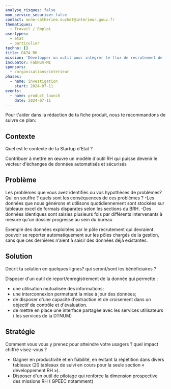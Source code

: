 ```yaml
---
analyse_risques: false
mon_service_securise: false
contact: anne-catherine.suchet@interieur.gouv.fr
thematiques:
  - Travail / Emploi
usertypes:
  - etat
  - particulier
techno: []
title: DATA RH
mission: 'Développer un outil pour intégrer le flux de recrutement de la donnée RH «du recruté au recruteur» '
incubator: FabNum-MI
sponsors:
  - /organisations/interieur
phases:
  - name: investigation
    start: 2024-07-11
events:
  - name: product_launch
    date: 2024-07-11
---
```

Pour t'aider dans la rédaction de ta fiche produit, nous te recommandons de suivre ce plan: 

## Contexte

Quel est le contexte de ta Startup d'Etat ?

Contribuer à mettre en œuvre un modèle d'outil RH qui puisse devenir le vecteur d'échanges de données automatisés et sécurisés 


## Problème

Les problèmes que vous avez identifiés ou vos hypothèses de problèmes? Qui en souffre ? quels sont les conséquences de ces problèmes ?
-Les données que nous générons et utilisons quotidiennement sont stockées sur tableaux excel de formats disparates selon les sections du BRH.
-Des données identiques sont saisies plusieurs fois par différents intervenants à mesure qu'un dossier progresse au sein du bureau

Exemple des données exploitées par le pôle recrutement qui devraient pouvoir se reporter automatiquement sur les pôles chargés de la gestion, sans que ces dernières n’aient à saisir des données déjà existantes.

## Solution

Décrit ta solution en quelques lignes? qui seront/sont les bénéficiaires ?

Disposer d'un outil de report/enregistrement de la donnée qui permette :
- une utilisation mutualisée des informations;
- une interconnexion permettant la mise à jour des données;
- de disposer d'une capacité d'extraction et de croisement dans un objectif de contrôle et d'évaluation.
- de mettre en place une interface partagée avec les services utilisateurs ( les services de la DTNUM)

## Stratégie

Comment vous vous y prenez pour atteindre votre usagers ? quel impact chiffré visez-vous ?

- Gagner en productivité et en fiabilité, en évitant la répétition dans divers tableaux (20 tableaux de suivi en cours pour la seule section « développement RH »).
- Disposer d'un outil de pilotage qui renforce la dimension prospective des missions RH ( GPEEC notamment)
